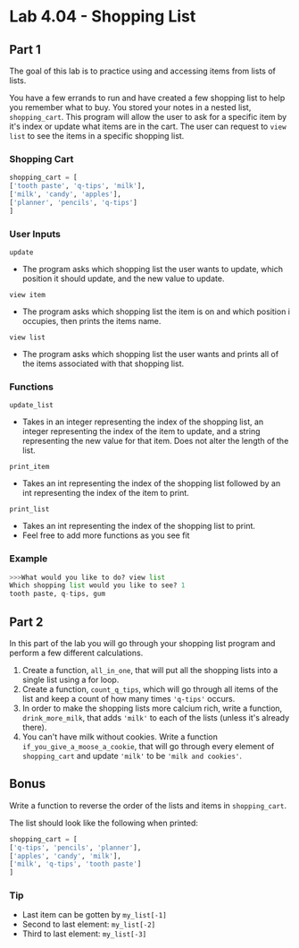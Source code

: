# Lab 4.04 - Shopping List

## Part 1

The goal of this lab is to practice using and accessing items from lists of lists.

You have a few errands to run and have created a few shopping list to help you remember what to buy. You stored your notes in a nested list, `shopping_cart`.
This program will allow the user to ask for a specific item by it's index or update what items are in the cart. The user can request to `view list` to see the items in a specific shopping list.

### Shopping Cart

```python
shopping_cart = [
['tooth paste', 'q-tips', 'milk'],
['milk', 'candy', 'apples'],
['planner', 'pencils', 'q-tips']
]
```

### User Inputs

`update`

* The program asks which shopping list the user wants to update, which position it should update, and the new value to update.

`view item`

* The program asks which shopping list the item is on and which position i occupies, then prints the items name.

`view list`

* The program asks which shopping list the user wants and prints all of the items associated with that shopping list.

### Functions

`update_list`

* Takes in an integer representing the index of the shopping list, an integer representing the index of the item to update, and a string representing the new value for that item. Does not alter the length of the list.

`print_item`

* Takes an int representing the index of the shopping list followed by an int representing the index of the item to print.

`print_list`

* Takes an int representing the index of the shopping list to print.
* Feel free to add more functions as you see fit

### Example

```python
>>>What would you like to do? view list
Which shopping list would you like to see? 1
tooth paste, q-tips, gum
```

## Part 2

In this part of the lab you will go through your shopping list program and perform a few different calculations.

1. Create a function, `all_in_one`, that will put all the shopping lists into a single list using a for loop.
2. Create a function, `count_q_tips`, which will go through all items of the list and keep a count of how many times `'q-tips'` occurs.
3. In order to make the shopping lists more calcium rich, write a function, `drink_more_milk`, that adds `'milk'` to each of the lists (unless it's already there).
4. You can't have milk without cookies. Write a function `if_you_give_a_moose_a_cookie`, that will go through every element of `shopping_cart` and update `'milk'` to be `'milk and cookies'`.

## Bonus

Write a function to reverse the order of the lists and items in `shopping_cart`.

The list should look like the following when printed:

```python
shopping_cart = [
['q-tips', 'pencils', 'planner'],
['apples', 'candy', 'milk'],
['milk', 'q-tips', 'tooth paste']
]
```

### Tip

* Last item can be gotten by `my_list[-1]`
* Second to last element: `my_list[-2]`
* Third to last element: `my_list[-3]`
